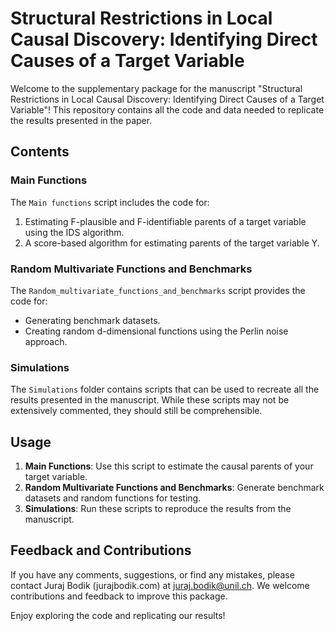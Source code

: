 # Structural Restrictions in Local Causal Discovery: Identifying Direct Causes of a Target Variable

Welcome to the supplementary package for the manuscript "Structural Restrictions in Local Causal Discovery: Identifying Direct Causes of a Target Variable"! This repository contains all the code and data needed to replicate the results presented in the paper.

## Contents

### Main Functions
The `Main functions` script includes the code for:
1. Estimating F-plausible and F-identifiable parents of a target variable using the IDS algorithm.
2. A score-based algorithm for estimating parents of the target variable Y.
   
### Random Multivariate Functions and Benchmarks
The `Random_multivariate_functions_and_benchmarks` script provides the code for:
- Generating benchmark datasets.
- Creating random d-dimensional functions using the Perlin noise approach.

### Simulations
The `Simulations` folder contains scripts that can be used to recreate all the results presented in the manuscript. While these scripts may not be extensively commented, they should still be comprehensible.

## Usage

1. **Main Functions**: Use this script to estimate the causal parents of your target variable.
2. **Random Multivariate Functions and Benchmarks**: Generate benchmark datasets and random functions for testing.
3. **Simulations**: Run these scripts to reproduce the results from the manuscript.

## Feedback and Contributions

If you have any comments, suggestions, or find any mistakes, please contact Juraj Bodik (jurajbodik.com) at juraj.bodik@unil.ch. We welcome contributions and feedback to improve this package.

Enjoy exploring the code and replicating our results!

